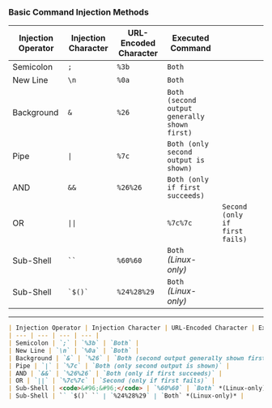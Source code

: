 
### Basic Command Injection Methods

| Injection Operator | Injection Character | URL-Encoded Character | Executed Command                             |                                      |                                |
| ------------------ | ------------------- | --------------------- | -------------------------------------------- | ------------------------------------ | ------------------------------ |
| Semicolon          | `;`                 | `%3b`                 | `Both`                                       |                                      |                                |
| New Line           | `\n`                | `%0a`                 | `Both`                                       |                                      |                                |
| Background         | `&`                 | `%26`                 | `Both (second output generally shown first)` |                                      |                                |
| Pipe          |     `\|`                                       | `%7c`                                        | `Both (only second output is shown)` |                                |
| AND                | `&&`                | `%26%26`              | `Both (only if first succeeds)`              |                                      |                                |
| OR                |                   `\|\|`                       |                                             | `%7c%7c`                             | `Second (only if first fails)` |
| Sub-Shell          | <code>``</code>     | `%60%60`              | `Both` *(Linux-only)*                        |                                      |                                |
| Sub-Shell          | `` `$()` ``         | `%24%28%29`           | `Both` *(Linux-only)*                        |                                      |                                |

---


```markdown
| Injection Operator | Injection Character | URL-Encoded Character | Executed Command |
| --- | --- | --- | --- |
| Semicolon | `;` | `%3b` | `Both` |
| New Line | `\n` | `%0a` | `Both` |
| Background | `&` | `%26` | `Both (second output generally shown first)` |
| Pipe | `|` | `%7c` | `Both (only second output is shown)` |
| AND | `&&` | `%26%26` | `Both (only if first succeeds)` |
| OR | `||` | `%7c%7c` | `Second (only if first fails)` |
| Sub-Shell | <code>&#96;&#96;</code> | `%60%60` | `Both` *(Linux-only)* |
| Sub-Shell | `` `$()` `` | `%24%28%29` | `Both` *(Linux-only)* |
```

